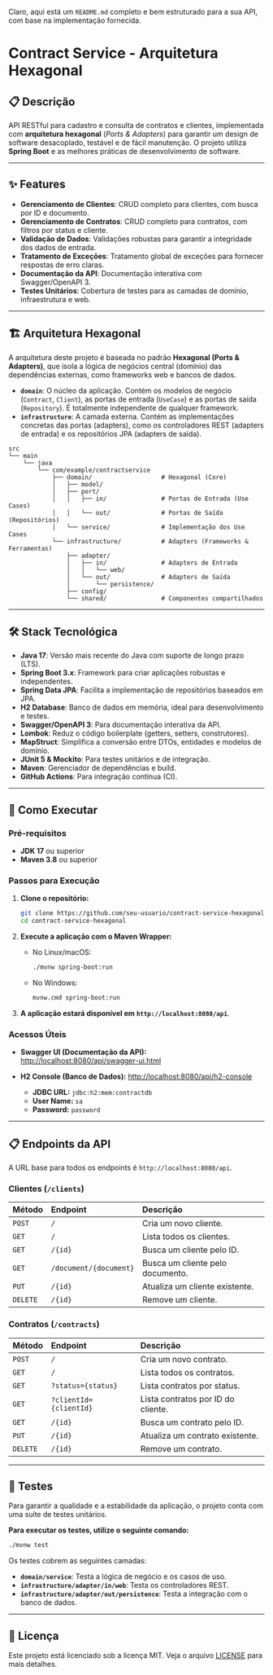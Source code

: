 Claro, aqui está um `README.md` completo e bem estruturado para a sua API, com base na implementação fornecida.

# Contract Service - Arquitetura Hexagonal

## 📋 Descrição

API RESTful para cadastro e consulta de contratos e clientes, implementada com **arquitetura hexagonal** (*Ports & Adapters*) para garantir um design de software desacoplado, testável e de fácil manutenção. O projeto utiliza **Spring Boot** e as melhores práticas de desenvolvimento de software.

-----

## ✨ Features

- **Gerenciamento de Clientes**: CRUD completo para clientes, com busca por ID e documento.
- **Gerenciamento de Contratos**: CRUD completo para contratos, com filtros por status e cliente.
- **Validação de Dados**: Validações robustas para garantir a integridade dos dados de entrada.
- **Tratamento de Exceções**: Tratamento global de exceções para fornecer respostas de erro claras.
- **Documentação da API**: Documentação interativa com Swagger/OpenAPI 3.
- **Testes Unitários**: Cobertura de testes para as camadas de domínio, infraestrutura e web.

-----

## 🏗️ Arquitetura Hexagonal

A arquitetura deste projeto é baseada no padrão **Hexagonal (Ports & Adapters)**, que isola a lógica de negócios central (domínio) das dependências externas, como frameworks web e bancos de dados.

- **`domain`**: O núcleo da aplicação. Contém os modelos de negócio (`Contract`, `Client`), as portas de entrada (`UseCase`) e as portas de saída (`Repository`). É totalmente independente de qualquer framework.
- **`infrastructure`**: A camada externa. Contém as implementações concretas das portas (adapters), como os controladores REST (adapters de entrada) e os repositórios JPA (adapters de saída).

<!-- end list -->

```
src
└── main
    └── java
        └── com/example/contractservice
            ├── domain/                   # Hexagonal (Core)
            │   ├── model/
            │   ├── port/
            │   │   ├── in/               # Portas de Entrada (Use Cases)
            │   │   └── out/              # Portas de Saída (Repositórios)
            │   └── service/              # Implementação dos Use Cases
            └── infrastructure/           # Adapters (Frameworks & Ferramentas)
                ├── adapter/
                │   ├── in/               # Adapters de Entrada
                │   │   └── web/
                │   └── out/              # Adapters de Saída
                │       └── persistence/
                ├── config/
                └── shared/               # Componentes compartilhados
```

-----

## 🛠️ Stack Tecnológica

- **Java 17**: Versão mais recente do Java com suporte de longo prazo (LTS).
- **Spring Boot 3.x**: Framework para criar aplicações robustas e independentes.
- **Spring Data JPA**: Facilita a implementação de repositórios baseados em JPA.
- **H2 Database**: Banco de dados em memória, ideal para desenvolvimento e testes.
- **Swagger/OpenAPI 3**: Para documentação interativa da API.
- **Lombok**: Reduz o código boilerplate (getters, setters, construtores).
- **MapStruct**: Simplifica a conversão entre DTOs, entidades e modelos de domínio.
- **JUnit 5 & Mockito**: Para testes unitários e de integração.
- **Maven**: Gerenciador de dependências e build.
- **GitHub Actions**: Para integração contínua (CI).

-----

## 🚀 Como Executar

### Pré-requisitos

- **JDK 17** ou superior
- **Maven 3.8** ou superior

### Passos para Execução

1.  **Clone o repositório:**

    ```bash
    git clone https://github.com/seu-usuario/contract-service-hexagonal.git
    cd contract-service-hexagonal
    ```

2.  **Execute a aplicação com o Maven Wrapper:**

    - No Linux/macOS:
      ```bash
      ./mvnw spring-boot:run
      ```
    - No Windows:
      ```bash
      mvnw.cmd spring-boot:run
      ```

3.  **A aplicação estará disponível em `http://localhost:8080/api`**.

### Acessos Úteis

- **Swagger UI (Documentação da API):**
  [http://localhost:8080/api/swagger-ui.html](https://www.google.com/search?q=http://localhost:8080/api/swagger-ui.html)

- **H2 Console (Banco de Dados):**
  [http://localhost:8080/api/h2-console](https://www.google.com/search?q=http://localhost:8080/api/h2-console)

    - **JDBC URL:** `jdbc:h2:mem:contractdb`
    - **User Name:** `sa`
    - **Password:** `password`

-----

## 📋 Endpoints da API

A URL base para todos os endpoints é `http://localhost:8080/api`.

### Clientes (`/clients`)

| Método | Endpoint                    | Descrição                          |
| :----- | :-------------------------- | :--------------------------------- |
| `POST` | `/`                         | Cria um novo cliente.              |
| `GET`   | `/`                         | Lista todos os clientes.           |
| `GET`   | `/{id}`                     | Busca um cliente pelo ID.          |
| `GET`   | `/document/{document}`      | Busca um cliente pelo documento.   |
| `PUT`   | `/{id}`                     | Atualiza um cliente existente.     |
| `DELETE`| `/{id}`                     | Remove um cliente.                 |

### Contratos (`/contracts`)

| Método | Endpoint                    | Descrição                          |
| :----- | :-------------------------- | :--------------------------------- |
| `POST` | `/`                         | Cria um novo contrato.             |
| `GET`   | `/`                         | Lista todos os contratos.          |
| `GET`   | `?status={status}`          | Lista contratos por status.        |
| `GET`   | `?clientId={clientId}`      | Lista contratos por ID do cliente. |
| `GET`   | `/{id}`                     | Busca um contrato pelo ID.         |
| `PUT`   | `/{id}`                     | Atualiza um contrato existente.    |
| `DELETE`| `/{id}`                     | Remove um contrato.                |

-----

## 🧪 Testes

Para garantir a qualidade e a estabilidade da aplicação, o projeto conta com uma suíte de testes unitários.

**Para executar os testes, utilize o seguinte comando:**

```bash
./mvnw test
```

Os testes cobrem as seguintes camadas:

- **`domain/service`**: Testa a lógica de negócio e os casos de uso.
- **`infrastructure/adapter/in/web`**: Testa os controladores REST.
- **`infrastructure/adapter/out/persistence`**: Testa a integração com o banco de dados.

-----

## 📄 Licença

Este projeto está licenciado sob a licença MIT. Veja o arquivo [LICENSE](https://www.google.com/search?q=LICENSE) para mais detalhes.